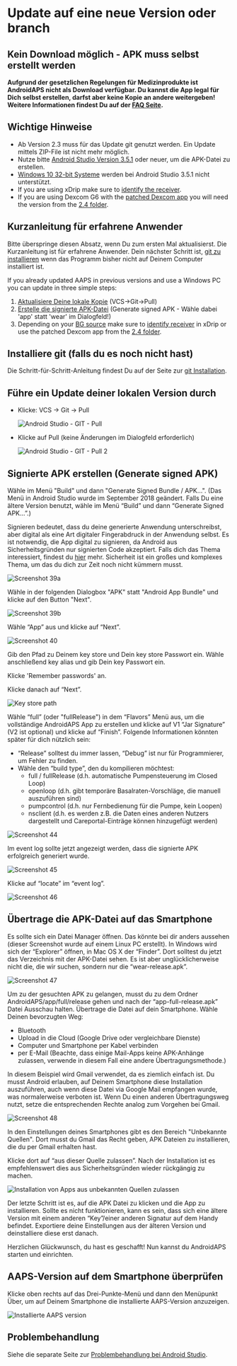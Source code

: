 # Update auf eine neue Version oder branch

## Kein Download möglich - APK muss selbst erstellt werden

**Aufgrund der gesetzlichen Regelungen für Medizinprodukte ist AndroidAPS nicht als Download verfügbar. Du kannst die App legal für Dich selbst erstellen, darfst aber keine Kopie an andere weitergeben! Weitere Informationen findest Du auf der [FAQ Seite](../Getting-Started/FAQ.md).**

## Wichtige Hinweise

* Ab Version 2.3 muss für das Update git genutzt werden. Ein Update mittels ZIP-File ist nicht mehr möglich.
* Nutze bitte [Android Studio Version 3.5.1](https://developer.android.com/studio/) oder neuer, um die APK-Datei zu erstellen.
* [Windows 10 32-bit Systeme](../Installing-AndroidAPS/troubleshooting_androidstudio#unable-to-start-daemon-process) werden bei Android Studio 3.5.1 nicht unterstützt.
* If you are using xDrip make sure to [identify the receiver](../Configuration/xdrip#identify-receiver).
* If you are using Dexcom G6 with the [patched Dexcom app](../Hardware/DexcomG6#if-using-g6-with-patched-dexcom-app) you will need the version from the [2.4 folder](https://github.com/dexcomapp/dexcomapp/tree/master/2.4).

## Kurzanleitung für erfahrene Anwender

Bitte überspringe diesen Absatz, wenn Du zum ersten Mal aktualisierst. Die Kurzanleitung ist für erfahrene Anwender. Dein nächster Schritt ist, [git zu installieren](../Installing-AndroidAPS/git-install.rst) wenn das Programm bisher nicht auf Deinem Computer installiert ist.

If you already updated AAPS in previous versions and use a Windows PC you can update in three simple steps:

1. [Aktualisiere Deine lokale Kopie](../Installing-AndroidAPS/Update-to-new-version#update-your-local-copy) (VCS->Git->Pull)
2. [Erstelle die signierte APK-Datei](../Installing-AndroidAPS/Update-to-new-version#generate-signed-apk) (Generate signed APK - Wähle dabei 'app' statt 'wear' im Dialogfeld!)
3. Depending on your [BG source](../Configuration/BG-Source.rst) make sure to [identify receiver](../Configuration/xdrip#identify-receiver) in xDrip or use the patched Dexcom app from the [2.4 folder](https://github.com/dexcomapp/dexcomapp/tree/master/2.4).

## Installiere git (falls du es noch nicht hast)

Die Schritt-für-Schritt-Anleitung findest Du auf der Seite zur [git Installation](../Installing-AndroidAPS/git-install.rst).

## Führe ein Update deiner lokalen Version durch

* Klicke: VCS -> Git -> Pull
  
  ![Android Studio - GIT - Pull](../images/Update_Pull.png)

* Klicke auf Pull (keine Änderungen im Dialogfeld erforderlich)
  
  ![Android Studio - GIT - Pull 2](../images/Update_Pull2.png)

## Signierte APK erstellen (Generate signed APK)

<!--- Text is maintained in page building-apk.md ---> Wähle im Menü "Build" und dann "Generate Signed Bundle / APK...". (Das Menü in Android Studio wurde im September 2018 geändert. Falls Du eine ältere Version benutzt, wähle im Menü “Build” und dann “Generate Signed APK...”.)

  
Signieren bedeutet, dass du deine generierte Anwendung unterschreibst, aber digital als eine Art digitaler Fingerabdruck in der Anwendung selbst. Es ist notwendig, die App digital zu signieren, da Android aus Sicherheitsgründen nur signierten Code akzeptiert. Falls dich das Thema interessiert, findest du [hier](https://developer.android.com/studio/publish/app-signing.html#generate-key) mehr. Sicherheit ist ein großes und komplexes Thema, um das du dich zur Zeit noch nicht kümmern musst.

![Screenshot 39a](../images/Installation_Screenshot_39a.PNG)

Wähle in der folgenden Dialogbox "APK" statt "Android App Bundle" und klicke auf den Button "Next".

![Screenshot 39b](../images/Installation_Screenshot_39b.PNG)

Wähle “App” aus und klicke auf “Next”.

![Screenshot 40](../images/Installation_Screenshot_40.png)

Gib den Pfad zu Deinem key store und Dein key store Passwort ein. Wähle anschließend key alias und gib Dein key Passwort ein.

Klicke 'Remember passwords' an.

Klicke danach auf “Next”.

![Key store path](../images/KeystorePathUpdate.PNG)

Wähle “full” (oder "fullRelease") in dem “Flavors” Menü aus, um die vollständige AndroidAPS App zu erstellen und klicke auf V1 “Jar Signature” (V2 ist optional) und klicke auf “Finish”. Folgende Informationen könnten später für dich nützlich sein:

* “Release” solltest du immer lassen, “Debug” ist nur für Programmierer, um Fehler zu finden.
* Wähle den “build type”, den du kompilieren möchtest: 
  * full / fullRelease (d.h. automatische Pumpensteuerung im Closed Loop)
  * openloop (d.h. gibt temporäre Basalraten-Vorschläge, die manuell auszuführen sind)
  * pumpcontrol (d.h. nur Fernbedienung für die Pumpe, kein Loopen)
  * nsclient (d.h. es werden z.B. die Daten eines anderen Nutzers dargestellt und Careportal-Einträge können hinzugefügt werden)

![Screenshot 44](../images/Installation_Screenshot_44.png)

Im event log sollte jetzt angezeigt werden, dass die signierte APK erfolgreich generiert wurde.

![Screenshot 45](../images/Installation_Screenshot_45.png)

Klicke auf “locate” im “event log”.

![Screenshot 46](../images/Installation_Screenshot_46.png)

## Übertrage die APK-Datei auf das Smartphone

<!--- Text is maintained in page building-apk.md ---> Es sollte sich ein Datei Manager öffnen. Das könnte bei dir anders aussehen (dieser Screenshot wurde auf einem Linux PC erstellt). In Windows wird sich der “Explorer” öffnen, in Mac OS X der “Finder”. Dort solltest du jetzt das Verzeichnis mit der APK-Datei sehen. Es ist aber unglücklicherweise nicht die, die wir suchen, sondern nur die “wear-release.apk”.

![Screenshot 47](../images/Installation_Screenshot_47.png)

Um zu der gesuchten APK zu gelangen, musst du zu dem Ordner AndroidAPS/app/full/release gehen und nach der “app-full-release.apk” Datei Ausschau halten. Übertrage die Datei auf dein Smartphone. Wähle Deinen bevorzugten Weg:

* Bluetooth
* Upload in die Cloud (Google Drive oder vergleichbare Dienste)
* Computer und Smartphone per Kabel verbinden 
* per E-Mail (Beachte, dass einige Mail-Apps keine APK-Anhänge zulassen, verwende in diesem Fall eine andere Übertragungsmethode.)

In diesem Beispiel wird Gmail verwendet, da es ziemlich einfach ist. Du musst Android erlauben, auf Deinem Smartphone diese Installation auszuführen, auch wenn diese Datei via Google Mail empfangen wurde, was normalerweise verboten ist. Wenn Du einen anderen Übertragungsweg nutzt, setze die entsprechenden Rechte analog zum Vorgehen bei Gmail.

![Screenshot 48](../images/Installation_Screenshot_48.png)

In den Einstellungen deines Smartphones gibt es den Bereich "Unbekannte Quellen". Dort musst du Gmail das Recht geben, APK Dateien zu installieren, die du per Gmail erhalten hast.

Klicke dort auf “aus dieser Quelle zulassen”. Nach der Installation ist es empfehlenswert dies aus Sicherheitsgründen wieder rückgängig zu machen.

![Installation von Apps aus unbekannten Quellen zulassen](../images/Installation_Screenshot_49-50.png)

Der letzte Schritt ist es, auf die APK Datei zu klicken und die App zu installieren. Sollte es nicht funktionieren, kann es sein, dass sich eine ältere Version mit einem anderen “Key”/einer anderen Signatur auf dem Handy befindet. Exportiere deine Einstellungen aus der älteren Version und deinstalliere diese erst danach.

Herzlichen Glückwunsch, du hast es geschafft! Nun kannst du AndroidAPS starten und einrichten.

## AAPS-Version auf dem Smartphone überprüfen

Klicke oben rechts auf das Drei-Punkte-Menü und dann den Menüpunkt Über, um auf Deinem Smartphone die installierte AAPS-Version anzuzeigen.

![Installierte AAPS version](../images/Update_VersionCheck.png)

## Problembehandlung

Siehe die separate Seite zur [Problembehandlung bei Android Studio](../Installing-AndroidAPS/troubleshooting_androidstudio.rst).